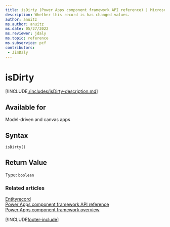 ```yaml
---
title: isDirty (Power Apps component framework API reference) | Microsoft Docs
description: Whether this record is has changed values.
author: anuitz
ms.author: anuitz
ms.date: 05/27/2022
ms.reviewer: jdaly
ms.topic: reference
ms.subservice: pcf
contributors:
 - JimDaly
---
```


# isDirty

[!INCLUDE[./includes/isDirty-description.md](./includes/isdirty-description.md)]

## Available for

Model-driven and canvas apps

## Syntax

`isDirty()`

## Return Value

Type: `boolean`

### Related articles

[Entityrecord](../entityrecord.md)<br/>
[Power Apps component framework API reference](../../reference/index.md)<br/>
[Power Apps component framework overview](../../overview.md)

[!INCLUDE[footer-include](../../../../includes/footer-banner.md)]
